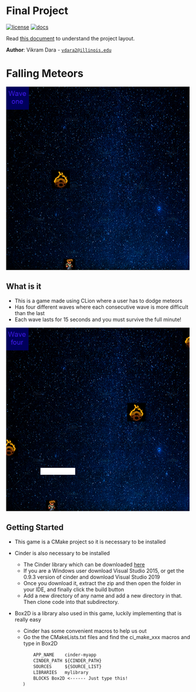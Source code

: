 # Final Project

[![license](https://img.shields.io/badge/license-MIT-green)](LICENSE)
[![docs](https://img.shields.io/badge/docs-yes-brightgreen)](docs/README.md)

Read [this document](https://cliutils.gitlab.io/modern-cmake/chapters/basics/structure.html) to understand the project
layout.

**Author**: Vikram Dara - [`vdara2@illinois.edu`](mailto:vdara2@illinois.edu)

# Falling Meteors
<img src = "assets/GameScreen.png" width = "500" height = "500">

**What is it**
-

* This is a game made using CLion where a user has to dodge meteors
* Has four different waves where each consecutive wave is more difficult than the last
* Each wave lasts for 15 seconds and you must survive the full minute!

<img src = "assets/MiddleGame.png" width = "500" height = "500">


**Getting Started**
-

* This game is a CMake project so it is necessary to be installed
* Cinder is also necessary to be installed
    * The Cinder library which can be downloaded [here](https://libcinder.org/download)
    * If you are a Windows user download Visual Studio 2015, or get the 0.9.3 version of cinder and download Visual Studio 2019
    * Once you download it, extract the zip and then open the folder in your IDE, and finally click the build button
    * Add a new directory of any name and add a new directory in that. Then clone code into that subdirectory.
    
* Box2D is a library also used in this game, luckily implementing that is really easy
    * Cinder has some convenient macros to help us out
    * Go the the CMakeLists.txt files and find the ci_make_xxx macros and type in Box2D
       
    ```ci_make_app(
           APP_NAME    cinder-myapp
           CINDER_PATH ${CINDER_PATH}
           SOURCES     ${SOURCE_LIST}
           LIBRARIES   mylibrary
           BLOCKS Box2D <------ Just type this!
       )